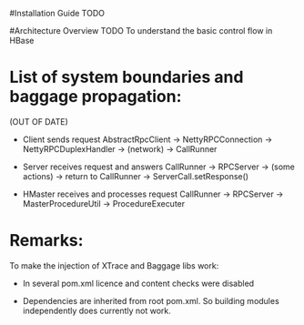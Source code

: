 #Installation Guide
TODO

#Architecture Overview
TODO
To understand the basic control flow in HBase


# List of system boundaries and baggage propagation:
(OUT OF DATE)

* Client sends request
AbstractRpcClient -> NettyRPCConnection -> NettyRPCDuplexHandler -> (network) -> CallRunner

* Server receives request and answers
CallRunner -> RPCServer -> (some actions) -> return to CallRunner -> ServerCall.setResponse()

* HMaster receives and processes request
CallRunner -> RPCServer -> MasterProcedureUtil -> ProcedureExecuter

# Remarks:
To make the injection of XTrace and Baggage libs work:
* In several pom.xml licence and content checks were disabled

* Dependencies are inherited from root pom.xml. So building modules independently
does currently not work. 
